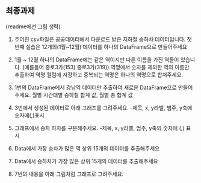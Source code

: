 ## 최종과제

(readme에선 그림 생략)
1. 주어진 csv파일은 공공데이터에서 다운로드 받은 지하철 승하차 데이터입니다. 
   첫번째 실습은 12개의(1월~12월) 데이터를 하나의 DataFrame으로 만들어주세요

2. 1월 ~ 12월 하나의 DataFrame에는 같은 역이지만 다른 이름을 가진 역들이 있습니다.
  (예를들어 종로3가(153) 종로3가(319))
  역명에서 숫자를 제외한 역의 이름만 추출하여 역명 컬럼에 저장하고 중복되는 역명은 하나의 역명으로 합쳐주세요.

3. 1번의 DataFrame에서 강남역 데이터만 추출하여 새로운 DataFrame으로 만들어주세요.
  월별 시간대별 승하철 합계 값, 월별 총 합계 값

4. 3번에서 생성된 데이터로 아래 그래프를 그려주세요.
  -제목, x, y라벨, 범주, y축에 숫자에(,)표시

5. 그래프에서 승차 하차를 구분해주세요.
  -제목, x, y라벨, 범주, y축의 숫자에 (,) 표시
  
6. Data에서 가장 승차가 많은 역 상위 15개의 데이터를 추출해주세요

7. Data에서 승하차가 가장 많은 상위 15개의 데이터를 추출해주세요

8. 7번의 내용을 아래 그림처럼 그래프로 그려주세요. 
